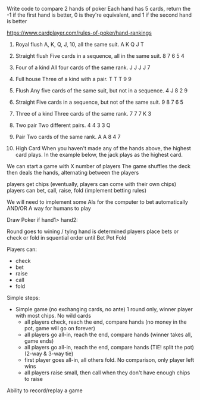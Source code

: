 Write code to compare 2 hands of poker
Each hand has 5 cards, return the -1 if the first hand is better, 0 is they're equivalent, and 1 if the second hand is better

https://www.cardplayer.com/rules-of-poker/hand-rankings

1. Royal flush
A, K, Q, J, 10, all the same suit.
A K Q J T

2. Straight flush
Five cards in a sequence, all in the same suit.
8 7 6 5 4

3. Four of a kind
All four cards of the same rank.
J J J J 7

4. Full house
Three of a kind with a pair.
T T T 9 9

5. Flush
Any five cards of the same suit, but not in a sequence.
4 J 8 2 9

6. Straight
Five cards in a sequence, but not of the same suit.
9 8 7 6 5

7. Three of a kind
Three cards of the same rank.
7 7 7 K 3

8. Two pair
Two different pairs.
4 4 3 3 Q

9. Pair
Two cards of the same rank.
A A 8 4 7

10. High Card
When you haven't made any of the hands above, the highest card plays.
In the example below, the jack plays as the highest card.


We can start a game with X number of players
The game shuffles the deck then deals the hands, alternating between the players

players get chips (eventually, players can come with their own chips)
players can bet, call, raise, fold (implement betting rules)

We will need to implement some AIs for the computer to bet automatically
AND/OR
A way for humans to play

Draw Poker
if hand1> hand2:

Round
    goes to wining / tying hand is determined
    players place bets or check or fold in squential order until 
Bet
Pot
Fold



Players can:
* check
* bet
* raise
* call
* fold


Simple steps:
* Simple game (no exchanging cards, no ante)  1 round only, winner player with most chips. No wild cards
    * all players check, reach the end, compare hands (no money in the pot, game will go on forever)
    * all players go all-in, reach the end, compare hands (winner takes all, game ends)
    * all players go all-in, reach the end, compare hands (TIE! split the pot) (2-way & 3-way tie)
    * first player goes all-in, all others fold. No comparison, only player left wins
    * all players raise small, then call when they don't have enough chips to raise


Ability to record/replay a game